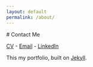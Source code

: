 ```yaml
---
layout: default
permalink: /about/
---
```


<div class="wrapper" markdown="1">
# Contact Me

[CV](/assets/resume.pdf) - [Email](mailto:prancingwithponies@live.com) - [LinkedIn](https://www.linkedin.com/in/jonathan-chang-0585294b)

This my portfolio, built on [Jekyll](http://jekyllrb.com/).
</div>
